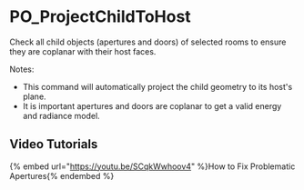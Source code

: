 # PO_ProjectChildToHost

Check all child objects (apertures and doors) of selected rooms to ensure they are coplanar with their host faces. 

Notes:
- This command will automatically project the child geometry to its host&apos;s plane.
- It is important apertures and doors are coplanar to get a valid energy and radiance model.

## Video Tutorials

{% embed url="https://youtu.be/SCqkWwhoov4" %}How to Fix Problematic Apertures{% endembed %}

